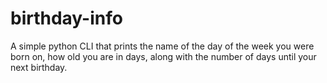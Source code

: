 # birthday-info
A simple python CLI that prints the name of the day of the week you were born on, how old you are in days, along with the number of days until your next birthday.
